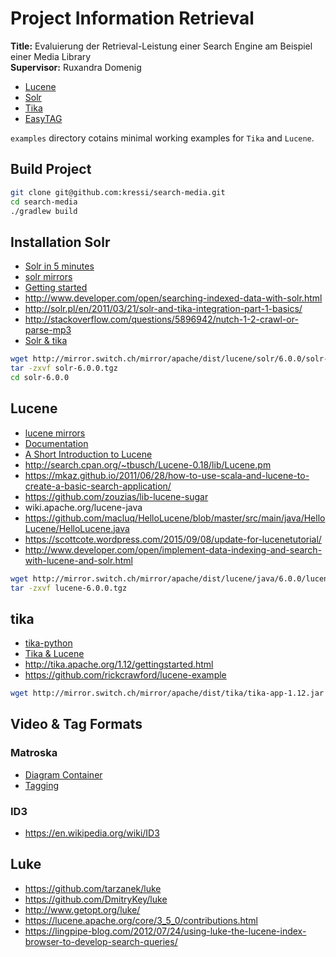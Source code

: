 # Project Information Retrieval

**Title:** Evaluierung der Retrieval-Leistung einer Search Engine am Beispiel einer Media Library  
**Supervisor:** Ruxandra Domenig

- [Lucene](https://lucene.apache.org/)
- [Solr](https://lucene.apache.org/solr/)
- [Tika](http://tika.apache.org/)
- [EasyTAG](https://wiki.gnome.org/Apps/EasyTAG)

`examples` directory cotains minimal working examples for `Tika` and `Lucene`.

## Build Project

```bash
git clone git@github.com:kressi/search-media.git
cd search-media
./gradlew build
```

## Installation Solr

- [Solr in 5 minutes](http://www.solrtutorial.com/solr-in-5-minutes.html)
- [solr mirrors](http://www.apache.org/dyn/closer.lua/lucene/solr/)
- [Getting started](https://cwiki.apache.org/confluence/display/solr/Getting+Started)
- http://www.developer.com/open/searching-indexed-data-with-solr.html
- http://solr.pl/en/2011/03/21/solr-and-tika-integration-part-1-basics/
- http://stackoverflow.com/questions/5896942/nutch-1-2-crawl-or-parse-mp3
- [Solr & tika](http://www.earthmagazine.org/sites/all/modules/search_api_attachments/README.txt)

```bash
wget http://mirror.switch.ch/mirror/apache/dist/lucene/solr/6.0.0/solr-6.0.0.tgz
tar -zxvf solr-6.0.0.tgz
cd solr-6.0.0
```

## Lucene

- [lucene mirrors](http://www.apache.org/dyn/closer.lua/lucene/java/6.0.0)
- [Documentation](https://lucene.apache.org/core/6_0_0/)
- [A Short Introduction to Lucene](http://oak.cs.ucla.edu/cs144/projects/lucene/)
- http://search.cpan.org/~tbusch/Lucene-0.18/lib/Lucene.pm
- https://mkaz.github.io/2011/06/28/how-to-use-scala-and-lucene-to-create-a-basic-search-application/
- https://github.com/zouzias/lib-lucene-sugar
- wiki.apache.org/lucene-java
- https://github.com/macluq/HelloLucene/blob/master/src/main/java/HelloLucene/HelloLucene.java
- https://scottcote.wordpress.com/2015/09/08/update-for-lucenetutorial/
- http://www.developer.com/open/implement-data-indexing-and-search-with-lucene-and-solr.html

```bash
wget http://mirror.switch.ch/mirror/apache/dist/lucene/java/6.0.0/lucene-6.0.0.tgz
tar -zxvf lucene-6.0.0.tgz
```

## tika

- [tika-python](https://github.com/chrismattmann/tika-python)
- [Tika & Lucene](https://dzone.com/articles/understanding-information)
- http://tika.apache.org/1.12/gettingstarted.html
- https://github.com/rickcrawford/lucene-example

```bash
wget http://mirror.switch.ch/mirror/apache/dist/tika/tika-app-1.12.jar
```

## Video & Tag Formats

### Matroska

- [Diagram Container](https://www.matroska.org/technical/diagram/index.html)
- [Tagging](https://www.matroska.org/technical/specs/tagging/index.html)

### ID3

- https://en.wikipedia.org/wiki/ID3

## Luke

- https://github.com/tarzanek/luke
- https://github.com/DmitryKey/luke
- http://www.getopt.org/luke/
- https://lucene.apache.org/core/3_5_0/contributions.html
- https://lingpipe-blog.com/2012/07/24/using-luke-the-lucene-index-browser-to-develop-search-queries/
